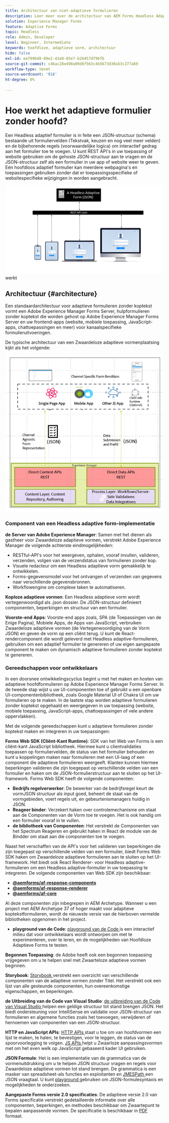 ```yaml
---
title: Architectuur van niet-adaptieve formulieren
description: Leer meer over de architectuur van AEM Forms Headless Adaptive Forms en hoe u hiermee snel formulieren kunt maken voor verschillende platforms. Dit artikel biedt inzicht in hoe Headless Adaptive Forms werkt en hoe deze kan worden geïntegreerd met verschillende toepassingen om het maken van formulieren te vereenvoudigen.
solution: Experience Manager Forms
feature: Adaptive Forms
topic: Headless
role: Admin, Developer
level: Beginner, Intermediate
keywords: hoofdloze, adaptieve vorm, architectuur
hide: false
exl-id: ee7096d8-89e2-41e0-85e7-b26457df96fb
source-git-commit: c46ac28e490a09d6f563c4b5673d30a53c277a69
workflow-type: tm+mt
source-wordcount: '918'
ht-degree: 0%

---
```



# Hoe werkt het adaptieve formulier zonder hoofd?

Een Headless adaptief formulier is in feite een JSON-structuur (schema) bestaande uit formuliervelden (Tekstvak, keuzen en nog veel meer velden) en de bijbehorende regels (voorwaardelijke logica) om interactief gedrag aan het formulier toe te voegen. U kunt REST API&#39;s in uw toepassing of website gebruiken om de gehoste JSON-structuur aan te vragen en de JSON-structuur zelf als een formulier in uw app of website weer te geven. Eén hoofdloos adaptief formulier kan meerdere webpagina&#39;s en toepassingen gebruiken zonder dat er toepassingsspecifieke of websitespecifieke wijzigingen in worden aangebracht.

![ hoe de Hoofdloze adaptieve vorm ](/help/assets/how-headless-adaprive-forms-work.png) werkt

## Architectuur {#architecture}

Een standaardarchitectuur voor adaptieve formulieren zonder koptekst vormt een Adobe Experience Manager Forms Server, hulpformulieren zonder koptekst die worden gehost op Adobe Experience Manager Forms Server en uw frontend-apps (website, mobiele toepassing, JavaScript-apps, chattoepassingen en meer) voor kanaalspecifieke formulieruitvoeringen.

De typische architectuur van een Zwaardeloze adaptieve vormenplaatsing kijkt als het volgende:

![Architectuur](/help/assets/headless-af-architecture.png)

<!-- 

You can use the React renderer component shipped with Headless adaptive forms to render an Adaptive Form or build your own custom component to natively render a Headless Form in a website or an application or use any UI framework or programming language to build your own components to render your forms.

A typical Headless adaptive forms architecture constitutes an Adobe Experience Manager Server, JSON structure of forms, various frontend apps for channel-specific form renditions.

![Architecture](/help/assets/headless-af-architecture.png) -->

### Component van een Headless adaptive form-implementatie

**de Server van Adobe Experience Manager**: Samen met het dienen als gastheer voor Zwaardeloze adaptieve vormen, verstrekt Adobe Experience Manager de volgende achterste eindmogelijkheden:

* RESTful-API&#39;s voor het weergeven, ophalen, vooraf invullen, valideren, verzenden, volgen van de verzendstatus van formulieren zonder kop.
* Visuele redacteur om een Headless adaptieve vorm gemakkelijk te ontwikkelen.
* Forms-gegevensmodel voor het ontvangen of verzenden van gegevens naar verschillende gegevensbronnen.
* Workflowengine om complexe taken te automatiseren.

**Koploze adaptieve vormen**: Een Headless adaptieve vorm wordt vertegenwoordigd als .json dossier. De JSON-structuur definieert componenten, beperkingen en structuur van een formulier.

**Voorste-end Apps**: Voorste-end apps zoals, SPA (de Toepassingen van de Enige Pagina), Mobiele Apps, de Apps van JavaScript, verbruiken Zwaardeloze adaptieve vormen (de Vertegenwoordiging van de Vorm JSON) en geven de vorm op een cliënt terug. U kunt de React-rendercomponent die wordt geleverd met Headless adaptive-formulieren, gebruiken om een adaptief formulier te genereren of uw eigen aangepaste component te maken om dynamisch adaptieve formulieren zonder koptekst te genereren.

<!-- ### Understanding Headless adaptive forms definition -->



### Gereedschappen voor ontwikkelaars

In een doorsnee ontwikkelingscyclus begint u met het maken en hosten van adaptieve hoofdformulieren op Adobe Experience Manager Forms Server. In de tweede stap wijst u uw UI-componenten toe of gebruikt u een openbare UI-componentenbibliotheek, zoals Google Material UI of Chakra UI om uw formulieren op te maken. In de laatste stap worden adaptieve formulieren zonder koptekst opgehaald en weergegeven in uw toepassing (website, mobiele toepassing, JavaScript-apps, chattoepassingen of vele andere oppervlakken).

Met de volgende gereedschappen kunt u adaptieve formulieren zonder koptekst maken en integreren in uw toepassingen:

**Forms Web SDK (Cliënt-Kant Runtime)**: SDK van het Web van Forms is een cliënt-kant JavaScript bibliotheek. Hiermee kunt u clientvalidaties toepassen op formuliervelden, de status van het formulier behouden en kunt u koppelingen maken naar formulieren met een UI-laag of een component die adaptieve formulieren weergeeft. Klanten kunnen hiermee beperkingen valideren die zijn toegepast op verschillende velden van een formulier en haken om de JSON-formulierstructuur aan te sluiten op het UI-framework. Forms Web SDK heeft de volgende componenten:

* **Bedrijfs regelverwerker**: De bewerker van de bedrijfsregel keurt de vormJSON structuur als input goed, beheert de staat van de vormgebieden, voert regels uit, en gebeurtenismanagers huidig in JSON.
* **Reageer binder**: Verzekert haken over controlemechanisme om staat aan de Componenten van de Vorm toe te voegen. Het is ook handig om een formulier vooraf in te vullen.
* **de bibliotheek van Componenten**: Het verstrekt de Componenten van het Spectrum Reageren en gebruikt haken in React de module van de Bindder om staat aan die componenten toe te voegen.

Naast het verschaffen van de API&#39;s voor het valideren van beperkingen die zijn toegepast op verschillende velden van een formulier, biedt Forms Web SDK haken om Zwaardeloze adaptieve formulieren aan te sluiten op het UI-framework. Het biedt ook React Renderer-&#x200B; voor Headless adaptive-formulieren om een Headless adaptive-formulier in uw toepassing te integreren. De volgende componenten van Web SDK zijn beschikbaar:

* **[@aemforms/af-response-components ](https://www.npmjs.com/package/@aemforms/af-react-components)**
* **[@aemforms/af-response-renderer ](https://www.npmjs.com/package/@aemforms/af-react-renderer)**
* **[@aemforms/af-core ](https://www.npmjs.com/package/@aemforms/af-core)**

Al deze componenten zijn inbegrepen in AEM Archetype. Wanneer u een project met AEM Archetype 37 of hoger maakt voor adaptieve koptekstformulieren, wordt de nieuwste versie van de hierboven vermelde bibliotheken opgenomen in het project.

* **playground van de Code**: [ playground van de Code ](https://experienceleague.adobe.com/landing/aem-headless-forms/developer/code.html?lang=en) is een interactief milieu dat voor ontwikkelaars wordt ontworpen om met te experimenteren, over te leren, en de mogelijkheden van Hoofdloze Adaptieve Forms te testen.

**Begonnen Toepassing**: de Adobe heeft ook een begonnen toepassing vrijgegeven om u te helpen snel met Zwaarteloze adaptieve vormen beginnen.

<!-- **View Library (UI Layer)**: A custom form application built in a front-end language. You can use react, Angular, Flutter, NPM, Vue.js, Ionic, BootStrap, or any other language to built front end. You can also use the Headless adaptive forms Super Component, provided out-of-the-box, inside a react application to render a Headless adaptive form. Headless adaptive forms super component makes use of OOTB react spectrum -based form components to render the Headless adaptive form. 

Core-Components: It enables use to render an Adaptive Form using JSON structure. It uses rule grammar to help create dynamic field interactions. The rule grammar is based on [JSON formula](http://github.com/adobe/json-formula/). You can develop your own renderer or embed the React based Adaptive Forms renderer, provided OOTB, in your front-end app to render the form. -->

**Storybook**: [ Storybook ](https://opensource.adobe.com/aem-forms-af-runtime/storybook/) verstrekt een overzicht van verschillende componenten van de adaptieve vormen zonder Titel. Het verstrekt ook een lijst van alle gesteunde componenten, hun overeenkomstige eigenschappen, en beperkingen.

**de Uitbreiding van de Code van Visual Studio**: [ de uitbreiding van de Code van Visual Studio ](visual-studio-code-extension-for-headless-adaptive-forms.md) helpen een geldige structuur tot stand brengen JSON. Het biedt ondersteuning voor IntelliSense en validatie voor JSON-structuur van formulieren en algemene functies zoals het toevoegen, verwijderen of hernoemen van componenten van een JSON-structuur.

**HTTP en JavaScript APIs**: [ HTTP APIs ](https://opensource.adobe.com/aem-forms-af-runtime/api/) staat u toe om van hoofdvormen een lijst te maken, te halen, te bevestigen, voor te leggen, de status van de spoorvoorlegging te volgen. [ JS APIs ](https://opensource.adobe.com/aem-forms-af-runtime/jsdocs/) helpt u Zwaarloze aanpassingsvormen met om het even welk op JavaScript gebaseerd kader UI gebruiken.

**JSON Formule**: Het is een implementatie van de grammatica van de vormenuitdrukking om u te helpen JSON structuur vragen en regels voor Zwaardeloze adaptieve vormen tot stand brengen. De grammatica is een masker van spreadsheet-als functies en exploitanten en [ JMESPath ](https://jmespath.org/) een JSON vraagtaal. U kunt [ playground ](https://opensource.adobe.com/json-formula/dist/index.html) gebruiken om JSON-formulesyntaxis en mogelijkheden te onderzoeken.

**Aangepaste Forms versie 2.0 specificaties**: De adaptieve versie 2.0 van Forms specificatie verstrekt gedetailleerde informatie over alle componenten, beperkingen, en methodes beschikbaar om Zwaartepunt te bepalen aanpassende vormen. De specificatie is beschikbaar in [ PDF ](/help/assets/headless-adaptive-forms-specification.pdf) formaat.

